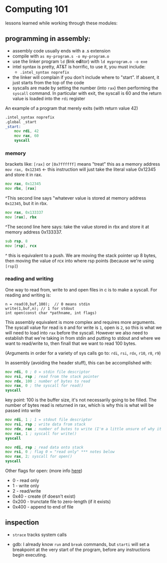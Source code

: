 # Computing 101

lessons learned while working through these modules:

## programming in assembly:

* assembly code usually ends with a .s extension
* compile with `as my-program.s -o my-program.o`
* use the linker program `ld` (**l**ink e**d**itor) with `ld myprogram.o -o exe`
* intel syntax is pretty, AT&T is horrific, to use it, you must include:
	* `.intel_syntax noprefix` 
* the linker will complain if you don't include where to "start". If absent, it just starts from the top of the code
* syscalls are made by setting the number (into `rax`) then performing the `syscall` command. In particular with exit, the syscall is 60 and the return value is loaded into the `rdi` register

An example of a program that merely exits (with return value 42)

```asm
.intel_syntax noprefix
.global _start
_start:
	mov rdi, 42
	mov rax, 60
	syscall
```
### memory
brackets like: `[rax]` or `[0x7ffffff]` means "treat" this as a memory address
`mov rax, 0x12345` <- this instruction will just take the literal value 0x12345 and store it in rax.

```asm
mov rax, 0x12345
mov rbx, [rax]
```
^This second line says "whatever value is stored at memory address `0x12345`, but it in rbx.

```asm
mov rax, 0x133337
mov [rax], rbx
```
^The second line here says: take the value stored in rbx and store it at memory address 0x133337.

```asm
sub rsp, 8
mov [rsp], rcx
```
^ this is equivalent to a push. We are moving the stack pointer up 8 bytes, then moving the value of rcx into where rsp points (because we're using `[rsp]`)

### reading and writing
One way to read from, write to and open files in c is to make a syscall. For reading and writing is:
```
n = read(0,buf,100);  // 0 means stdin
write(1,buf,n); // 1 for stdout
int open(const char *pathname, int flags)
```

This assembly equivalent is more complex and requires more arguments. The syscall value for read is `0` and for write is `1`, open is `2`, so this is what we will need to load into `rax` before the syscall. However we also need to establish that we're taking in from stdin and putting to stdout and where we want to read/write to, then finall that we want to read 100 bytes.

(Arguments in order for a variety of sys calls go to: `rdi`, `rsi`, `rdx`, `r10`, `r8`, `r9`)

In assembly (avoiding the header stuff), this can be accomplished with:

```asm
mov rdi, 0 ; 0 = stdin file descriptor
mov rsi, rsp ; read from the stack pointer
mov rdx, 100 ; number of bytes to read
mov rax, 0 ; the syscall for read()
syscall
```
key point: 100 is the buffer size, it's not necessarily going to be filled. The number of bytes read is returned in rax, which is why this is what will be passed into write

```asm
mov rdi, 1 ; 1 = stdout file descriptor
mov rsi, rsp ; write data from stack
mov rdx, rax ; number of butes to write (I'm a little unsure of why it's rax)
mov rax, 1 ; syscall for write()
syscall
```

```asm
mov rdi, rsp ; read data onto stack
mov rsi, 0 ; flag 0 = "read only" *** notes below
mov rax, 2; syscall for open()
syscall
```
Other flags for open:  (more info [here](https://4xura.com/pwn/orw-open-read-write-pwn-a-sandbox-using-magic-gadgets/))
*	0 - read only
*	1 - write only
*	2 - read/write
*	0x40 - create (if doesn't exist)
* 	0x200 - trunctate file to zero-length (if it exists)
*	0x400 - append to end of file

## inspection

* `strace` tracks system calls

* gdb: I already know `run` and `break` commands, but `starti` will set a breakpoint at the very start of the program, before any instructions begin executing.
